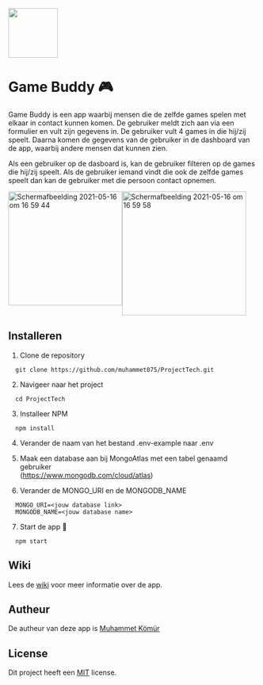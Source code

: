 <img src="https://user-images.githubusercontent.com/34505894/117519819-99384b00-afa5-11eb-975a-19932dbe1c1b.png" height="100" />


# Game Buddy 🎮

Game Buddy is een app waarbij mensen die de zelfde games spelen met elkaar in contact kunnen komen. De gebruiker meldt zich aan via een formulier en vult zijn gegevens in. De gebruiker vult 4 games in die hij/zij speelt. Daarna komen de gegevens van de gebruiker in de dashboard van de app, waarbij andere mensen dat kunnen zien.

Als een gebruiker op de dasboard is, kan de gebruiker filteren op de games die hij/zij speelt. Als de gebruiker iemand vindt die ook de zelfde games speelt dan kan de gebruiker met die persoon contact opnemen.

<div style="display:flex;">
<img width="230" alt="Schermafbeelding 2021-05-16 om 16 59 44" src="https://user-images.githubusercontent.com/34505894/118402637-0e251800-b66b-11eb-83c4-8327fb203e81.png">
<img width="250" alt="Schermafbeelding 2021-05-16 om 16 59 58" src="https://user-images.githubusercontent.com/34505894/118402639-0f564500-b66b-11eb-9bce-5ac99c4379b1.png">
 </div>



## Installeren
1. Clone de repository<br/>
```
  git clone https://github.com/muhammet075/ProjectTech.git
```

2. Navigeer naar het project<br/>
```
  cd ProjectTech
```

3. Installeer NPM<br/>
```
  npm install
```

4. Verander de naam van het bestand .env-example naar .env<br/>

5. Maak een database aan bij MongoAtlas met een tabel genaamd gebruiker<br/>
(https://www.mongodb.com/cloud/atlas)

6. Verander de MONGO_URI en de MONGODB_NAME<br/>
```
  MONGO_URI=<jouw database link>
  MONGODB_NAME=<jouw database name>
```

7. Start de app 🚀<br/>
```
  npm start
```

## Wiki
Lees de <a href="https://github.com/muhammet075/ProjectTech/wiki">wiki</a> voor meer informatie over de app.

## Autheur
De autheur van deze app is <a href="https://github.com/muhammet075">Muhammet Kömür</a>


## License
Dit project heeft een <a href="https://github.com/muhammet075/ProjectTech/blob/master/LICENSE">MIT</a> license.
